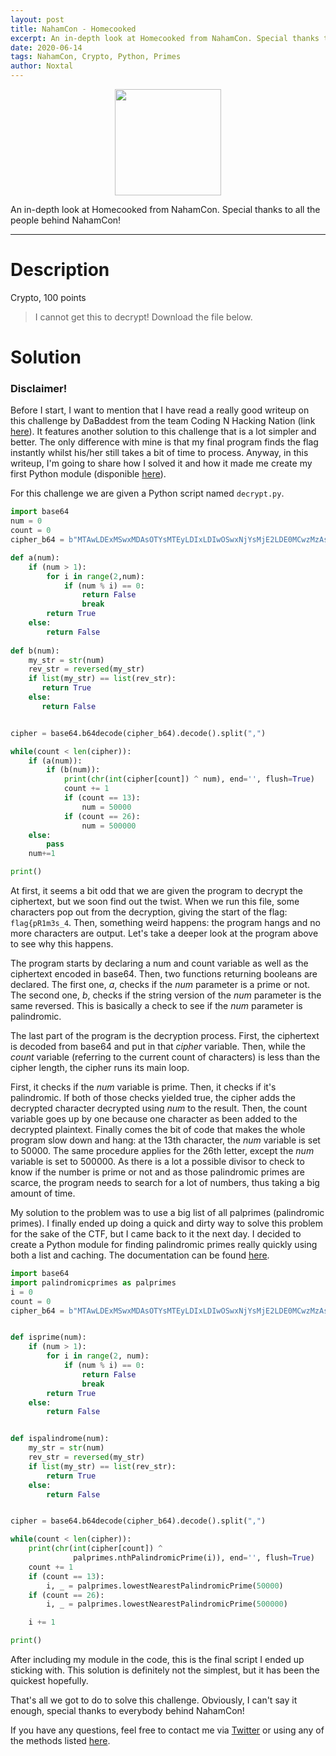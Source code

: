 ```yaml
---
layout: post
title: NahamCon - Homecooked
excerpt: An in-depth look at Homecooked from NahamCon. Special thanks to all the people behind NahamCon! 
date: 2020-06-14
tags: NahamCon, Crypto, Python, Primes
author: Noxtal
---
```

 <p align="center">
  <img width=170 src="https://i.imgur.com/0EGKrZX.png"
 </p>

 An in-depth look at Homecooked from NahamCon. Special thanks to all the people behind NahamCon! 

-----

# Description
Crypto, 100 points
> I cannot get this to decrypt!
> Download the file below.

# Solution
### Disclaimer!
Before I start, I want to mention that I have read a really good writeup on this challenge by DaBaddest from the team Coding N Hacking Nation (link [here](https://ctftime.org/writeup/21463)). It features another solution to this challenge that is a lot simpler and better. The only difference with mine is that my final program finds the flag instantly whilst his/her still takes a bit of time to process. Anyway, in this writeup, I'm going to share how I solved it and how it made me create my first Python module (disponible [here](https://pypi.org/project/palindromicprimes/)).

For this challenge we are given a Python script named `decrypt.py`. 
```python
import base64
num = 0
count = 0
cipher_b64 = b"MTAwLDExMSwxMDAsOTYsMTEyLDIxLDIwOSwxNjYsMjE2LDE0MCwzMzAsMzE4LDMyMSw3MDIyMSw3MDQxNCw3MDU0NCw3MTQxNCw3MTgxMCw3MjIxMSw3MjgyNyw3MzAwMCw3MzMxOSw3MzcyMiw3NDA4OCw3NDY0Myw3NTU0MiwxMDAyOTAzLDEwMDgwOTQsMTAyMjA4OSwxMDI4MTA0LDEwMzUzMzcsMTA0MzQ0OCwxMDU1NTg3LDEwNjI1NDEsMTA2NTcxNSwxMDc0NzQ5LDEwODI4NDQsMTA4NTY5NiwxMDkyOTY2LDEwOTQwMDA="

def a(num):
    if (num > 1):
        for i in range(2,num):
            if (num % i) == 0:
                return False
                break
        return True
    else:
        return False
       
def b(num):
    my_str = str(num)
    rev_str = reversed(my_str)
    if list(my_str) == list(rev_str):
       return True
    else:
       return False


cipher = base64.b64decode(cipher_b64).decode().split(",")

while(count < len(cipher)):
    if (a(num)):
        if (b(num)):
            print(chr(int(cipher[count]) ^ num), end='', flush=True)
            count += 1
            if (count == 13):
                num = 50000
            if (count == 26):
                num = 500000
    else:
        pass
    num+=1

print()
```

At first, it seems a bit odd that we are given the program to decrypt the ciphertext, but we soon find out the twist. When we run this file, some characters pop out from the decryption, giving the start of the flag: `flag{pR1m3s_4`. Then, something weird happens: the program hangs and no more characters are output. Let's take a deeper look at the program above to see why this happens. 

The program starts by declaring a num and count variable as well as the ciphertext encoded in base64. Then, two functions returning booleans are declared. The first one, *a*, checks if the *num* parameter is a prime or not. The second one, *b*, checks if the string version of the *num* parameter is the same reversed. This is basically a check to see if the *num* parameter is palindromic.

The last part of the program is the decryption process. First, the ciphertext is decoded from base64 and put in that *cipher* variable. Then, while the *count* variable (referring to the current count of characters) is less than the cipher length, the cipher runs its main loop.

First, it checks if the *num* variable is prime. Then, it checks if it's palindromic. If both of those checks yielded true, the cipher adds the decrypted character decrypted using *num* to the result. Then, the count variable goes up by one because one character as been added to the decrypted plaintext. Finally comes the bit of code that makes the whole program slow down and hang: at the 13th character, the *num* variable is set to 50000. The same procedure applies for the 26th letter, except the *num* variable is set to 500000. As there is a lot a possible divisor to check to know if the number is prime or not and as those palindromic primes are scarce, the program needs to search for a lot of numbers, thus taking a big amount of time.

My solution to the problem was to use a big list of all palprimes (palindromic primes). I finally ended up doing a quick and dirty way to solve this problem for the sake of the CTF, but I came back to it the next day. I decided to create a Python module for finding palindromic primes really quickly using both a list and caching. The documentation can be found [here](https://github.com/Noxtal/palindromicprimes/).

```python
import base64
import palindromicprimes as palprimes
i = 0
count = 0
cipher_b64 = b"MTAwLDExMSwxMDAsOTYsMTEyLDIxLDIwOSwxNjYsMjE2LDE0MCwzMzAsMzE4LDMyMSw3MDIyMSw3MDQxNCw3MDU0NCw3MTQxNCw3MTgxMCw3MjIxMSw3MjgyNyw3MzAwMCw3MzMxOSw3MzcyMiw3NDA4OCw3NDY0Myw3NTU0MiwxMDAyOTAzLDEwMDgwOTQsMTAyMjA4OSwxMDI4MTA0LDEwMzUzMzcsMTA0MzQ0OCwxMDU1NTg3LDEwNjI1NDEsMTA2NTcxNSwxMDc0NzQ5LDEwODI4NDQsMTA4NTY5NiwxMDkyOTY2LDEwOTQwMDA="


def isprime(num):
    if (num > 1):
        for i in range(2, num):
            if (num % i) == 0:
                return False
                break
        return True
    else:
        return False


def ispalindrome(num):
    my_str = str(num)
    rev_str = reversed(my_str)
    if list(my_str) == list(rev_str):
        return True
    else:
        return False


cipher = base64.b64decode(cipher_b64).decode().split(",")

while(count < len(cipher)):
    print(chr(int(cipher[count]) ^
              palprimes.nthPalindromicPrime(i)), end='', flush=True)
    count += 1
    if (count == 13):
        i, _ = palprimes.lowestNearestPalindromicPrime(50000)
    if (count == 26):
        i, _ = palprimes.lowestNearestPalindromicPrime(500000)

    i += 1

print()
```
After including my module in the code, this is the final script I ended up sticking with. This solution is definitely not the simplest, but it has been the quickest hopefully.

That's all we got to do to solve this challenge. Obviously, I can't say it enough, special thanks to everybody behind NahamCon!

If you have any questions, feel free to contact me via [Twitter](https://twitter.com/noxtal_) or using any of the methods listed [here](https://writeups.noxtal.com/#/pages/about).